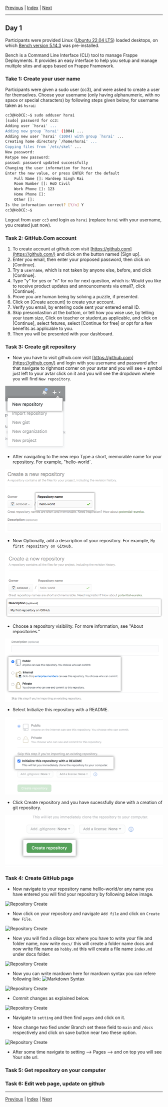 [Previous](index.md) | [Index](index.md) | [Next](day2.md)

---

## Day 1

Participants were provided Linux ([Ubuntu 22.04 LTS](https://youtu.be/REdxblQpsDE)) loaded desktops, on which [Bench version 5.14.3](https://github.com/frappe/bench) was pre-installed.

Bench is a Command Line Interface (CLI) tool to manage Frappe Deployments. It provides an easy interface to help you setup and manage multiple sites and apps based on Frappe Framework.

### Take 1: Create your user name

Participants were given a sudo user (cc3), and were asked to create a user for themselves. Choose your username (only having alphanumeric, with no space or special characters) by following steps given below, for username taken as `hsrai`:

```bash
cc3@HoDCE:~$ sudo adduser hsrai
[sudo] password for cc3: 
Adding user `hsrai' ...
Adding new group `hsrai' (1004) ...
Adding new user `hsrai' (1004) with group `hsrai' ...
Creating home directory `/home/hsrai' ...
Copying files from `/etc/skel' ...
New password: 
Retype new password: 
passwd: password updated successfully
Changing the user information for hsrai
Enter the new value, or press ENTER for the default
	Full Name []: Hardeep Singh Rai
	Room Number []: HoD Civil
	Work Phone []: 123
	Home Phone []: 
	Other []: 
Is the information correct? [Y/n] Y
cc3@HoDCE:~$ 
```

Logout from user `cc3` and login as `hsrai` (replace `hsrai` with your username, you created just now).

### Task 2: GitHub.Com account

1. To create account at github.com visit [https://github.com](https://github.com/) and click on the button named [Sign up].
1. Enter you email, then enter your proposed password, then click on [Continue].
1. Try a `username`, which is not taken by anyone else, before, and click [Continue].
1. Type "y" for yes or "n" for no for next question, which is: Would you like to receive product updates and announcements via email?, click [Continue].
1. Prove you are human being by solving a puzzle, if presented.
1. Click on [Create account] to create your account.
1. Verify you email, by entering code sent your entered email ID.
1. Skip presonilastion at the bottom, or tell how you wise use, by telling your team size, Click on teacher or student,as applicable, and click on [Continue], select fetures, select [Continue for free] or opt for a few benefits as applicable to you. 
1. Then you will be presented with your dashboard.

### Task 3: Create git repository
- Now you have to visit github.com visit [https://github.com](https://github.com/) and login with you username and password after that navigate to righmost corner on your avtar and you will see + symbol just left to your avtar click on it and you will see the dropdown where you will find `New repository`.

![Repository Create](/img/repo-create.png)

- After navigating to the new repo Type a short, memorable name for your repository. For example, "hello-world`.

![Repository Create](/img/create-repository-name.png)

- Now Optionally, add a description of your repository. For example, `My first repository on GitHub.`

![Repository Create](/img/create-repository-desc.png)

- Choose a repository visibility. For more information, see "About repositories."

![Repository Create](/img/create-repository-public-private.png)

- Select Initialize this repository with a README.

![Repository Create](/img/initialize-with-readme.png) 

- Click Create repository and you have sucessfully done with a creation of git repository.

![Repository Create](/img/create-repository-button.png)


### Task 4: Create GitHub page

- Now navigate to your repository name helllo-world/or any name you have entered you will find your repository by following below image.

![Repository Create](/img/repo-view.png)

- Now  click on your repository and navigate `Add file` and click on `Create New File`.

![Repository Create](/img/add-file.png)

- Now you will find a diloge box where you have to write your file and folder name, now write `docs/` this will create a folder name docs and now write file name as `hobby.md` this will create a file name `index.md` under docs folder.

![Repository Create](/img/file-name.png)

- Now you can write mardown here for mardown syntax you can refere following link:
![Markdown Syntax](https://www.markdownguide.org/basic-syntax/)

![Repository Create](/img/mardown-content.png)

- Commit changes as explained below.

![Repository Create](/img/commit-meessage.png)

- Navigate to `setting` and then find `pages` and click on it.

- Now change two fied under Branch set these field to `main` and `/docs` respectively and click on save button near two these option.

![Repository Create](/img/branch.png)

- After some time navigate to setting --> Pages --> and on top you will see Your site url.

### Task 5: Get repository on your computer

### Task 6: Edit web page, update on github


---

[Previous](index.md) | [Index](index.md) | [Next](day2.md)
